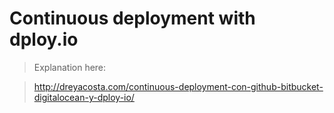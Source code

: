 # Continuous deployment with dploy.io
> Explanation here:

> http://dreyacosta.com/continuous-deployment-con-github-bitbucket-digitalocean-y-dploy-io/